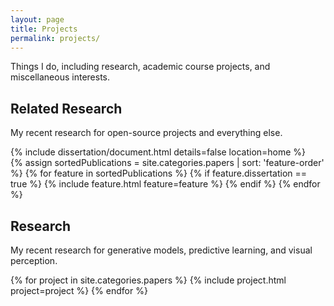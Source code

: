```yaml
---
layout: page
title: Projects
permalink: projects/
---
```


Things I do, including research, academic course projects, and miscellaneous interests.

## Related Research

My recent research for open-source projects and everything else.

<div class="cover-wrapper cover-wrapper-1-col l-text">
	{% include dissertation/document.html details=false location=home %}
</div>

<div class="cover-wrapper cover-wrapper-3-col l-page">
	{% assign sortedPublications = site.categories.papers | sort: 'feature-order' %}
	{% for feature in sortedPublications %}
		{% if feature.dissertation == true %}
			{% include feature.html feature=feature %}
		{% endif %}
	{% endfor %}
</div>

<div class="project-spacer-small"></div>

## Research

My recent research for generative models, predictive learning, and visual perception.

<div class="project-spacer-small"></div>

<div class="l-page project-grid">
    {% for project in site.categories.papers %}
    {% include project.html project=project %}
    {% endfor %}
</div>

<div class="project-spacer"></div>

